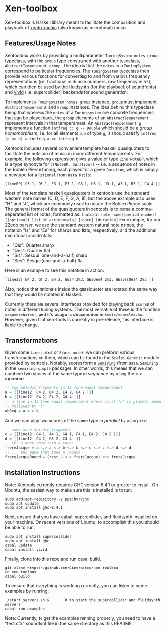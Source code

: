 
Xen-toolbox
===========

Xen-toolbox is Haskell library meant to facilitate the composition and playback of [xenharmonic](en.xen.wiki) (also known as microtonal) music.

Features/Usage Notes
--------------------

Xentoolbox works by providing a multiparameter `TuningSystem notes group` typeclass, with the `group` type constrained with another typeclass, `AbstractTemperament group`. The idea is that the `notes` in a `TuningSystem` correspond to particular frequencies. The `TuningSystem` typeclass then provide various functions for converting to and from various frequency representations (i.e. fractional midi note numbers, raw frequency in hz), which can then be used by the [fluidsynth](http://www.fluidsynth.org/) (for the playback of soundfonts) and [vivid](http://hackage.haskell.org/package/vivid) (i.e. supercollider) backends for sound generation.

To implement a `Tuningsystem notes group` instance, `group` must implement `AbstractTemperament` and `Group` instances. The idea behind this typeclass being that whereas the `notes` of a `Tuningsystem` are concrete frequencies that can be playedback, the `group` elements of an `AbstractTemperament` represent intervals in that temperament. An `AbstractTemperament g` implements a function `intfreq :: g -> Double` which should be a *group homomorphism*, i.e. for all elements `a,b` of type `g`, it should satisfy `intfreq (a <> b) = intfreq a <> intfreq b`.

Xentools includes several convienient template haskell quasiquoters to facilitate the notation of music in many different temperaments. For example, the following expression gives a value of type `Line NoteBP`, which is a type synonym for `[(NoteBP, Duration)]` -- i.e. a sequence of notes in the Bohlen Pierce tuning, each played for a given `Duration`, which is simply a newtype for a `Rational` from `Data.Ratio`:

```haskell
[lineBP| C3 1, D3 1, E3 1, F3 1, G3 1, H3 1, J3 1, A3 1, B3 1, C4 4 |]
```

Most of the template haskell quasiquoters in xentools use the standard western note names (C, D, E, F, G, A, B), but the above example also uses "H" and "J", which are commonly used to notate the Bohlen Pierce scale. The general format of the quasiquoters in xentools is to parse a comma-seperated list of notes, formatted as: `[natural note name][period number][(optional) list of accidentals] [space] [duration]` For example, for our 22edo parser, we use the standard western natural note names, the notation "Is" and "Es" for sharps and flats, respectively, and the additional microtonal accidentals:

  * "Qis": Quarter sharp
  * "Qes": Quarter flat
  * "Sis": Sesqui (one-and-a-half) sharp
  * "Ses": Sesqui (one-and-a-half) flat
  
Here is an example to see this notation in action:

```haskell
[line22| E4 2, G4 2, E4 2, GEs4 2%3, GEsQes4 2%3, GEsQesQes4 2%3 |]
```

Also, notice that rationals inside the quasiquoter are notated the same way that they would be notated in Haskell.

Currently there are several interfaces provided for playing back `Score`s of notes in different tuning systems. The most versatile of these is the function `sequenceNotes'`, and it's usage is documented in `tests/examples.hs`. However, given that xen-tools is currently in pre-release, this interface is liable to change.

Transformations
---------------

Given some `Line note`s or `Score note`s, we can preform various transformations on them, which can be found in the `Scales.Generic` module provided by xentools. Notably, scores form a [`Semiring`](https://en.wikipedia.org/wiki/Semiring) (from `Data.Semiring` in the `semiring-simple` package). In other words, this means that we can combine two scores of the same type *in sequence* by using the `<.>` operator:

```haskell
-- two melodic fragments in 12 tone equal temperament
a = [[line12| C4 2, D4 2, E4 2, C4 2 |]]
b = [[line12| E4 2, F4 2, G4 4 |]]
-- a line in 12 tone equal temperament where first "a" is played, immediately
-- followed by "b"
abSeq = a <.> b 
```

And we can play two scores of the same type *in parallel* by using `<+>`:

```haskell
-- some more melodic fragments
c = [[line12| G4 1, A4 1, G4 1, F4 1, E4 2, C4 2 |]]
d = [[line12| C4 2, G3 2, C4 4 |]]
-- let's make them into a tune!
frereJacque = a <.> a <.> b <.> b <.> c <.> c <.> d <.> d
-- ... and make that tune a round!
frereJacqueRound = (rest 8 <.> frereJacque) <+> frereJacque 
```


Installation Instructions
-------------------------

Note: Xentools currently requires GHC version 8.4.1 or greater to install. On Ubuntu, the easiest way to make sure this is installed is to run: 

    sudo add-apt-repository -y ppa:hvr/ghc
    sudo apt update
    sudo apt install ghc-8.4.1

Next, ensure that you have cabal, supercollider, and fluidsynth installed on your machine. On recent versions of Ubuntu, to accomplish this you should be able to run:

    sudo apt install supercollider
    sudo apt install ghc
    cabal update
    cabal install vivid

Finally, clone into this repo and run cabal build.

    git clone https://github.com/Sintrastes/xen-toolbox
    cd xen-toolbox
    cabal build

To ensure that everything is working correctly, you can listen to some examples by running:

    ./start_servers.sh &       # to start the supercollider and fluidsynth servers
    cabal run examples

Note: Currently, to get the examples running properly, you need to have a "test.sf3" soundfont file in the same directory as this README.

